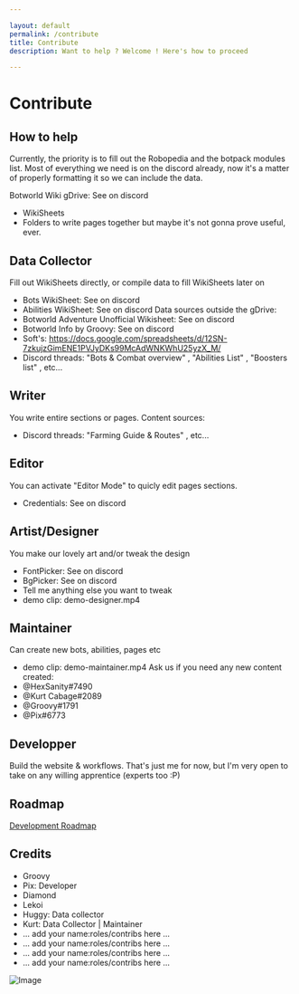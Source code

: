 ```yaml
---

layout: default
permalink: /contribute
title: Contribute
description: Want to help ? Welcome ! Here's how to proceed

---
```


# Contribute

## How to help

Currently, the priority is to fill out the Robopedia and the botpack modules list. Most of everything we need is on the discord already, now it's a matter of properly formatting it so we can include the data.


Botworld Wiki gDrive: See on discord
- WikiSheets
- Folders to write pages together but maybe it's not gonna prove useful, ever. 

## Data Collector
Fill out WikiSheets directly, or compile data to fill WikiSheets later on
- Bots WikiSheet: See on discord
- Abilities WikiSheet: See on discord
Data sources outside the gDrive:
- Botworld Adventure Unofficial Wikisheet: See on discord
- Botworld Info by Groovy: See on discord
- Soft's: https://docs.google.com/spreadsheets/d/12SN-7zkujzGimENE1PVJyDKs99McAdWNKWhU25yzX_M/
- Discord threads: "Bots & Combat overview" , "Abilities List" , "Boosters list" , etc...

## Writer
You write entire sections or pages. 
Content sources:
- Discord threads: "Farming Guide & Routes" , etc...

## Editor
You can activate "Editor Mode" to quicly edit pages sections.
- Credentials: See on discord

## Artist/Designer
You make our lovely art and/or tweak the design
- FontPicker: See on discord
- BgPicker: See on discord
- Tell me anything else you want to tweak
- demo clip: demo-designer.mp4

## Maintainer
Can create new bots, abilities, pages etc
- demo clip: demo-maintainer.mp4
Ask us if you need any new content created:
- @HexSanity#7490 
- @Kurt Cabage#2089 
- @Groovy#1791
- @Pix#6773

## Developper
Build the website & workflows. 
That's just me for now, but I'm very open to take on any willing apprentice (experts too :P)

## Roadmap

[Development Roadmap](https://www.botworld.wiki/roadmap)

## Credits

<div markdown="1" class="ghcms ghcms-credits">

- Groovy
- Pix: Developer
- Diamond
- Lekoi
- Huggy: Data collector
- Kurt: Data Collector | Maintainer
- ... add your name:roles/contribs here ...
- ... add your name:roles/contribs here ...
- ... add your name:roles/contribs here ...
- ... add your name:roles/contribs here ...


</div>

![Image](https://cdn.discordapp.com/attachments/824812153877430315/898908202203238440/1634386739542.png)

